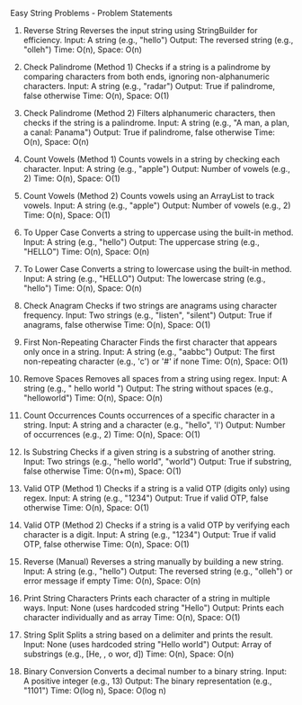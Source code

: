 Easy String Problems - Problem Statements

1. Reverse String
   Reverses the input string using StringBuilder for efficiency.
   Input: A string (e.g., "hello")
   Output: The reversed string (e.g., "olleh")
   Time: O(n), Space: O(n)

2. Check Palindrome (Method 1)
   Checks if a string is a palindrome by comparing characters from both ends, ignoring non-alphanumeric characters.
   Input: A string (e.g., "radar")
   Output: True if palindrome, false otherwise
   Time: O(n), Space: O(1)

3. Check Palindrome (Method 2)
   Filters alphanumeric characters, then checks if the string is a palindrome.
   Input: A string (e.g., "A man, a plan, a canal: Panama")
   Output: True if palindrome, false otherwise
   Time: O(n), Space: O(n)

4. Count Vowels (Method 1)
   Counts vowels in a string by checking each character.
   Input: A string (e.g., "apple")
   Output: Number of vowels (e.g., 2)
   Time: O(n), Space: O(1)

5. Count Vowels (Method 2)
   Counts vowels using an ArrayList to track vowels.
   Input: A string (e.g., "apple")
   Output: Number of vowels (e.g., 2)
   Time: O(n), Space: O(1)

6. To Upper Case
   Converts a string to uppercase using the built-in method.
   Input: A string (e.g., "hello")
   Output: The uppercase string (e.g., "HELLO")
   Time: O(n), Space: O(n)

7. To Lower Case
   Converts a string to lowercase using the built-in method.
   Input: A string (e.g., "HELLO")
   Output: The lowercase string (e.g., "hello")
   Time: O(n), Space: O(n)

8. Check Anagram
   Checks if two strings are anagrams using character frequency.
   Input: Two strings (e.g., "listen", "silent")
   Output: True if anagrams, false otherwise
   Time: O(n), Space: O(1)

9. First Non-Repeating Character
   Finds the first character that appears only once in a string.
   Input: A string (e.g., "aabbc")
   Output: The first non-repeating character (e.g., 'c') or '#' if none
   Time: O(n), Space: O(1)

10. Remove Spaces
    Removes all spaces from a string using regex.
    Input: A string (e.g., "  hello  world  ")
    Output: The string without spaces (e.g., "helloworld")
    Time: O(n), Space: O(n)

11. Count Occurrences
    Counts occurrences of a specific character in a string.
    Input: A string and a character (e.g., "hello", 'l')
    Output: Number of occurrences (e.g., 2)
    Time: O(n), Space: O(1)

12. Is Substring
    Checks if a given string is a substring of another string.
    Input: Two strings (e.g., "hello world", "world")
    Output: True if substring, false otherwise
    Time: O(n+m), Space: O(1)

13. Valid OTP (Method 1)
    Checks if a string is a valid OTP (digits only) using regex.
    Input: A string (e.g., "1234")
    Output: True if valid OTP, false otherwise
    Time: O(n), Space: O(1)

14. Valid OTP (Method 2)
    Checks if a string is a valid OTP by verifying each character is a digit.
    Input: A string (e.g., "1234")
    Output: True if valid OTP, false otherwise
    Time: O(n), Space: O(1)

15. Reverse (Manual)
    Reverses a string manually by building a new string.
    Input: A string (e.g., "hello")
    Output: The reversed string (e.g., "olleh") or error message if empty
    Time: O(n), Space: O(n)

16. Print String Characters
    Prints each character of a string in multiple ways.
    Input: None (uses hardcoded string "Hello")
    Output: Prints each character individually and as array
    Time: O(n), Space: O(1)

17. String Split
    Splits a string based on a delimiter and prints the result.
    Input: None (uses hardcoded string "Hello world")
    Output: Array of substrings (e.g., [He, , o wor, d])
    Time: O(n), Space: O(n)

18. Binary Conversion
    Converts a decimal number to a binary string.
    Input: A positive integer (e.g., 13)
    Output: The binary representation (e.g., "1101")
    Time: O(log n), Space: O(log n)